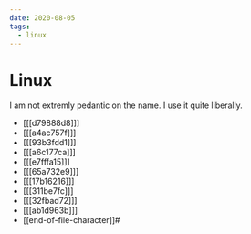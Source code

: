 ```yaml
---
date: 2020-08-05
tags:
  - linux
---
```


# Linux

I am not extremly pedantic on the name. I use it quite liberally.

* [[[d79888d8]]]
* [[[a4ac757f]]]
* [[[93b3fdd1]]]
* [[[a6c177ca]]]
* [[[e7fffa15]]]
* [[[65a732e9]]]
* [[[17b16216]]]
* [[[311be7fc]]]
* [[[32fbad72]]]
* [[[ab1d963b]]]
* [[end-of-file-character]]#
